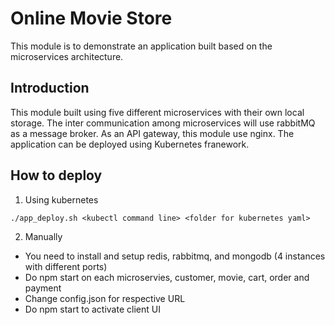# Online Movie Store

This module is to demonstrate an application built based on the microservices architecture. 

## Introduction
This module built using five different microservices with their own local storage.
The inter communication among microservices will use rabbitMQ as a message broker.
As an API gateway, this module use nginx.
The application can be deployed using Kubernetes franework.


## How to deploy
1. Using kubernetes 
```
./app_deploy.sh <kubectl command line> <folder for kubernetes yaml>
```

2. Manually
- You need to install and setup redis, rabbitmq, and mongodb (4 instances with different ports)
- Do npm start on each microservies, customer, movie, cart, order and payment
- Change config.json for respective URL
- Do npm start to activate client UI

